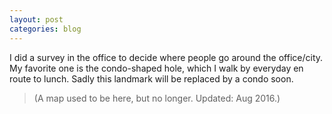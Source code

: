 ```yaml
---
layout: post
categories: blog
---
```

I did a survey in the office to decide where people go around the office/city. My favorite one is the condo-shaped hole, which I walk by everyday en route to lunch. Sadly this landmark will be replaced by a condo soon.

> (A map used to be here, but no longer. Updated: Aug 2016.)